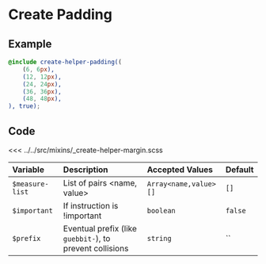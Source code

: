 # Create Padding

## Example

```scss
@include create-helper-padding((
    (6, 6px),
    (12, 12px),
    (24, 24px),
    (36, 36px),
    (48, 48px),
), true);
```

## Code

<<< ../../src/mixins/_create-helper-margin.scss


| Variable          | Description                                              | Accepted Values       | Default |
|:------------------|:---------------------------------------------------------|:----------------------|:--------|
| `$measure-list`   | List of pairs <name, value>                              | `Array<name,value>[]` | `[]`    |
| `$important`      | If instruction is !important                             | `boolean`             | `false` |
| `$prefix`         | Eventual prefix (like `guebbit-`), to prevent collisions | `string`              | ``      |

